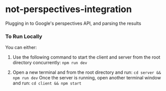 # not-perspectives-integration

Plugging in to Google's perspectives API, and parsing the results

### To Run Locally

You can either:

1. Use the following command to start the client and server from the root directory concurrently:
   `npm run dev`

2. Open a new terminal and from the root directory and run:
   `cd server && npm run dev`
   Once the server is running, open another terminal window and run:
   `cd client && npm start`
